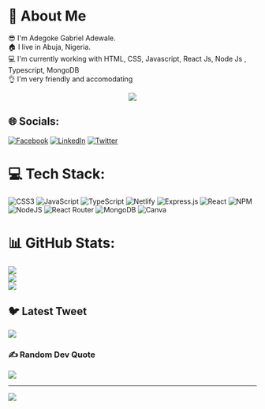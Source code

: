 # 💫 About Me
😎 I'm Adegoke Gabriel Adewale.<br>🏠 I live in Abuja, Nigeria.<br>💻 I'm currently working with HTML, CSS,  Javascript, React Js,  Node Js , Typescript, MongoDB<br>👌  I'm very friendly and accomodating

<p align="center">
  <img src="https://readme-typing-svg.herokuapp.com?font=Helvetica&size=28&duration=6500&color=0B3B8E&center=true&vCenter=true&width=450&lines=FullStack+Developer...+;Building!+Learning!+%F0%9F%92%A1">
</p>
   
## 🌐 Socials:
[![Facebook](https://img.shields.io/badge/Facebook-%231877F2.svg?logo=Facebook&logoColor=white)](https://facebook.com/adegoke.gabriel.526) [![LinkedIn](https://img.shields.io/badge/LinkedIn-%230077B5.svg?logo=linkedin&logoColor=white)](https://linkedin.com/in/adegoke-adewale-961399243/) [![Twitter](https://img.shields.io/badge/Twitter-%231DA1F2.svg?logo=Twitter&logoColor=white)](https://twitter.com/TheRealAdegoke) 

# 💻 Tech Stack:
![CSS3](https://img.shields.io/badge/css3-%231572B6.svg?style=for-the-badge&logo=css3&logoColor=white) ![JavaScript](https://img.shields.io/badge/javascript-%23323330.svg?style=for-the-badge&logo=javascript&logoColor=%23F7DF1E) ![TypeScript](https://img.shields.io/badge/typescript-%23007ACC.svg?style=for-the-badge&logo=typescript&logoColor=white) ![Netlify](https://img.shields.io/badge/netlify-%23000000.svg?style=for-the-badge&logo=netlify&logoColor=#00C7B7) ![Express.js](https://img.shields.io/badge/express.js-%23404d59.svg?style=for-the-badge&logo=express&logoColor=%2361DAFB) ![React](https://img.shields.io/badge/react-%2320232a.svg?style=for-the-badge&logo=react&logoColor=%2361DAFB) ![NPM](https://img.shields.io/badge/NPM-%23000000.svg?style=for-the-badge&logo=npm&logoColor=white) ![NodeJS](https://img.shields.io/badge/node.js-6DA55F?style=for-the-badge&logo=node.js&logoColor=white) ![React Router](https://img.shields.io/badge/React_Router-CA4245?style=for-the-badge&logo=react-router&logoColor=white) ![MongoDB](https://img.shields.io/badge/MongoDB-%234ea94b.svg?style=for-the-badge&logo=mongodb&logoColor=white) ![Canva](https://img.shields.io/badge/Canva-%2300C4CC.svg?style=for-the-badge&logo=Canva&logoColor=white)
# 📊 GitHub Stats:
![](https://github-readme-stats.vercel.app/api?username=TheRealAdegoke&theme=react&hide_border=false&include_all_commits=true&count_private=true)<br/>
![](https://github-readme-streak-stats.herokuapp.com/?user=TheRealAdegoke&theme=react&hide_border=false)<br/>
![](https://github-readme-stats.vercel.app/api/top-langs/?username=TheRealAdegoke&theme=react&hide_border=false&include_all_commits=true&count_private=true&layout=compact)

## 🐦 Latest Tweet
[![](https://gtce.itsvg.in/api?username=TheRealAdegoke)](https://github.com/VishwaGauravIn/github-twitter-card-embed)

### ✍️ Random Dev Quote
![](https://quotes-github-readme.vercel.app/api?type=horizontal&theme=radical)

---
[![](https://visitcount.itsvg.in/api?id=TheRealAdegoke&icon=0&color=0)](https://visitcount.itsvg.in)

<!-- Proudly created with GPRM ( https://gprm.itsvg.in ) -->
